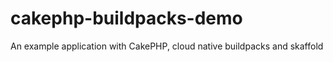 # cakephp-buildpacks-demo
An example application with CakePHP, cloud native buildpacks and skaffold

